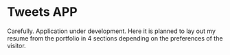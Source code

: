 # Tweets APP

Carefully. Application under development. Here it is planned to lay out my resume from the portfolio in 4 sections depending on the preferences of the visitor.
